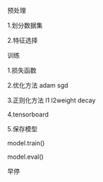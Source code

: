 

预处理

1.划分数据集

2.特征选择

训练

1.损失函数

2.优化方法  adam sgd

3.正则化方法  l1  l2weight decay

4.tensorboard

5.保存模型

model.train()

model.eval()

早停